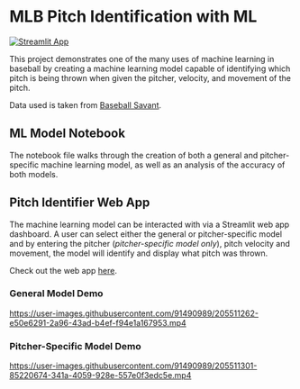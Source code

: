 # MLB Pitch Identification with ML

[![Streamlit App](https://static.streamlit.io/badges/streamlit_badge_black_white.svg)](https://jakeenea51-headstarter-student-analysis-dashboard-app-egcmeq.streamlit.app/)

This project demonstrates one of the many uses of machine learning in baseball by creating a machine learning model capable of identifying which pitch is being thrown when given the pitcher, velocity, and movement of the pitch.

Data used is taken from [Baseball Savant](https://baseballsavant.mlb.com/).


## ML Model Notebook

The notebook file walks through the creation of both a general and pitcher-specific machine learning model, as well as an analysis of the accuracy of both models. 


## Pitch Identifier Web App

The machine learning model can be interacted with via a Streamlit web app dashboard. A user can select either the general or pitcher-specific model and by entering the pitcher (*pitcher-specific model only*), pitch velocity and movement, the model will identify and display what pitch was thrown.

Check out the web app [here](https://jakeenea51-mlb-pitch-identifica-pitch-identification-app-ykdusi.streamlit.app/).

### General Model Demo

https://user-images.githubusercontent.com/91490989/205511262-e50e6291-2a96-43ad-b4ef-f94e1a167953.mp4

### Pitcher-Specific Model Demo

https://user-images.githubusercontent.com/91490989/205511301-85220674-341a-4059-928e-557e0f3edc5e.mp4
